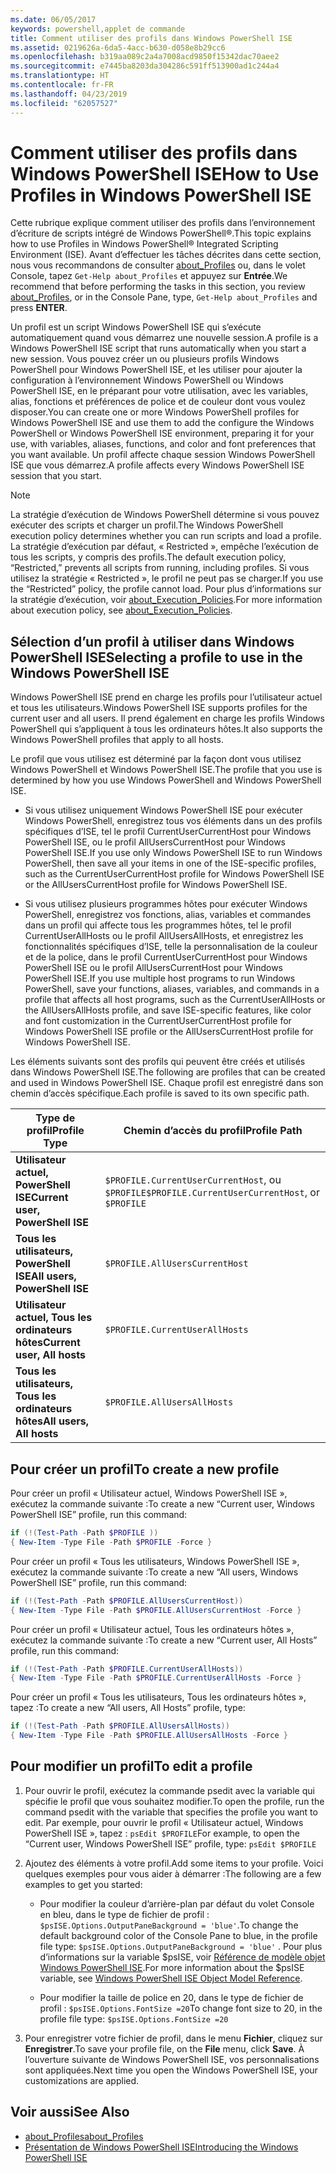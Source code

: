 ```yaml
---
ms.date: 06/05/2017
keywords: powershell,applet de commande
title: Comment utiliser des profils dans Windows PowerShell ISE
ms.assetid: 0219626a-6da5-4acc-b630-d058e8b29cc6
ms.openlocfilehash: b319aa089c2a4a7008acd9850f15342dac70aee2
ms.sourcegitcommit: e7445ba8203da304286c591ff513900ad1c244a4
ms.translationtype: HT
ms.contentlocale: fr-FR
ms.lasthandoff: 04/23/2019
ms.locfileid: "62057527"
---
```

# <a name="how-to-use-profiles-in-windows-powershell-ise"></a><span data-ttu-id="a63f6-103">Comment utiliser des profils dans Windows PowerShell ISE</span><span class="sxs-lookup"><span data-stu-id="a63f6-103">How to Use Profiles in Windows PowerShell ISE</span></span>

<span data-ttu-id="a63f6-104">Cette rubrique explique comment utiliser des profils dans l’environnement d’écriture de scripts intégré de Windows PowerShell®.</span><span class="sxs-lookup"><span data-stu-id="a63f6-104">This topic explains how to use Profiles in Windows PowerShell® Integrated Scripting Environment (ISE).</span></span> <span data-ttu-id="a63f6-105">Avant d’effectuer les tâches décrites dans cette section, nous vous recommandons de consulter [about_Profiles](/powershell/module/microsoft.powershell.core/about/about_profiles) ou, dans le volet Console, tapez `Get-Help about_Profiles` et appuyez sur **Entrée**.</span><span class="sxs-lookup"><span data-stu-id="a63f6-105">We recommend that before performing the tasks in this section, you review [about_Profiles](/powershell/module/microsoft.powershell.core/about/about_profiles), or in the Console Pane, type, `Get-Help about_Profiles` and press **ENTER**.</span></span>

<span data-ttu-id="a63f6-106">Un profil est un script Windows PowerShell ISE qui s’exécute automatiquement quand vous démarrez une nouvelle session.</span><span class="sxs-lookup"><span data-stu-id="a63f6-106">A profile is a Windows PowerShell ISE script that runs automatically when you start a new session.</span></span>  <span data-ttu-id="a63f6-107">Vous pouvez créer un ou plusieurs profils Windows PowerShell pour Windows PowerShell ISE, et les utiliser pour ajouter la configuration à l’environnement Windows PowerShell ou Windows PowerShell ISE, en le préparant pour votre utilisation, avec les variables, alias, fonctions et préférences de police et de couleur dont vous voulez disposer.</span><span class="sxs-lookup"><span data-stu-id="a63f6-107">You can create one or more Windows PowerShell profiles for Windows PowerShell ISE and use them to add the configure the Windows PowerShell or Windows PowerShell ISE environment, preparing it for your use, with variables, aliases, functions, and color and font preferences that you want available.</span></span> <span data-ttu-id="a63f6-108">Un profil affecte chaque session Windows PowerShell ISE que vous démarrez.</span><span class="sxs-lookup"><span data-stu-id="a63f6-108">A profile affects every Windows PowerShell ISE session that you start.</span></span>

> [!NOTE]
> <span data-ttu-id="a63f6-109">La stratégie d’exécution de Windows PowerShell détermine si vous pouvez exécuter des scripts et charger un profil.</span><span class="sxs-lookup"><span data-stu-id="a63f6-109">The Windows PowerShell execution policy determines whether you can run scripts and load a profile.</span></span> <span data-ttu-id="a63f6-110">La stratégie d’exécution par défaut, « Restricted », empêche l’exécution de tous les scripts, y compris des profils.</span><span class="sxs-lookup"><span data-stu-id="a63f6-110">The default execution policy, “Restricted,” prevents all scripts from running, including profiles.</span></span> <span data-ttu-id="a63f6-111">Si vous utilisez la stratégie « Restricted », le profil ne peut pas se charger.</span><span class="sxs-lookup"><span data-stu-id="a63f6-111">If you use the “Restricted” policy, the profile cannot load.</span></span> <span data-ttu-id="a63f6-112">Pour plus d’informations sur la stratégie d’exécution, voir [about_Execution_Policies](/powershell/module/microsoft.powershell.core/about/about_execution_policies).</span><span class="sxs-lookup"><span data-stu-id="a63f6-112">For more information about execution policy, see [about_Execution_Policies](/powershell/module/microsoft.powershell.core/about/about_execution_policies).</span></span>

## <a name="selecting-a-profile-to-use-in-the-windows-powershell-ise"></a><span data-ttu-id="a63f6-113">Sélection d’un profil à utiliser dans Windows PowerShell ISE</span><span class="sxs-lookup"><span data-stu-id="a63f6-113">Selecting a profile to use in the Windows PowerShell ISE</span></span>

<span data-ttu-id="a63f6-114">Windows PowerShell ISE prend en charge les profils pour l’utilisateur actuel et tous les utilisateurs.</span><span class="sxs-lookup"><span data-stu-id="a63f6-114">Windows PowerShell ISE supports profiles for the current user and all users.</span></span> <span data-ttu-id="a63f6-115">Il prend également en charge les profils Windows PowerShell qui s’appliquent à tous les ordinateurs hôtes.</span><span class="sxs-lookup"><span data-stu-id="a63f6-115">It also supports the Windows PowerShell profiles that apply to all hosts.</span></span>

<span data-ttu-id="a63f6-116">Le profil que vous utilisez est déterminé par la façon dont vous utilisez Windows PowerShell et Windows PowerShell ISE.</span><span class="sxs-lookup"><span data-stu-id="a63f6-116">The profile that you use is determined by how you use Windows PowerShell and Windows PowerShell ISE.</span></span>

- <span data-ttu-id="a63f6-117">Si vous utilisez uniquement Windows PowerShell ISE pour exécuter Windows PowerShell, enregistrez tous vos éléments dans un des profils spécifiques d’ISE, tel le profil CurrentUserCurrentHost pour Windows PowerShell ISE, ou le profil AllUsersCurrentHost pour Windows PowerShell ISE.</span><span class="sxs-lookup"><span data-stu-id="a63f6-117">If you use only Windows PowerShell ISE to run Windows PowerShell, then save all your items in one of the ISE-specific profiles, such as the CurrentUserCurrentHost profile for Windows PowerShell ISE or the AllUsersCurrentHost profile for Windows PowerShell ISE.</span></span>

- <span data-ttu-id="a63f6-118">Si vous utilisez plusieurs programmes hôtes pour exécuter Windows PowerShell, enregistrez vos fonctions, alias, variables et commandes dans un profil qui affecte tous les programmes hôtes, tel le profil CurrentUserAllHosts ou le profil AllUsersAllHosts, et enregistrez les fonctionnalités spécifiques d’ISE, telle la personnalisation de la couleur et de la police, dans le profil CurrentUserCurrentHost pour Windows PowerShell ISE ou le profil AllUsersCurrentHost pour Windows PowerShell ISE.</span><span class="sxs-lookup"><span data-stu-id="a63f6-118">If you use multiple host programs to run Windows PowerShell, save your functions, aliases, variables, and commands in a profile that affects all host programs, such as the CurrentUserAllHosts or the AllUsersAllHosts profile, and save ISE-specific features, like color and font customization in the CurrentUserCurrentHost profile for Windows PowerShell ISE profile or the AllUsersCurrentHost profile for Windows PowerShell ISE.</span></span>

<span data-ttu-id="a63f6-119">Les éléments suivants sont des profils qui peuvent être créés et utilisés dans Windows PowerShell ISE.</span><span class="sxs-lookup"><span data-stu-id="a63f6-119">The following are profiles that can be created and used in Windows PowerShell ISE.</span></span> <span data-ttu-id="a63f6-120">Chaque profil est enregistré dans son chemin d’accès spécifique.</span><span class="sxs-lookup"><span data-stu-id="a63f6-120">Each profile is saved to its own specific path.</span></span>

| <span data-ttu-id="a63f6-121">Type de profil</span><span class="sxs-lookup"><span data-stu-id="a63f6-121">Profile Type</span></span> | <span data-ttu-id="a63f6-122">Chemin d’accès du profil</span><span class="sxs-lookup"><span data-stu-id="a63f6-122">Profile Path</span></span> |
| --- | --- |
| <span data-ttu-id="a63f6-123">**Utilisateur actuel, PowerShell ISE**</span><span class="sxs-lookup"><span data-stu-id="a63f6-123">**Current user, PowerShell ISE**</span></span>| <span data-ttu-id="a63f6-124">`$PROFILE.CurrentUserCurrentHost`, ou `$PROFILE`</span><span class="sxs-lookup"><span data-stu-id="a63f6-124">`$PROFILE.CurrentUserCurrentHost`, or `$PROFILE`</span></span> |
| <span data-ttu-id="a63f6-125">**Tous les utilisateurs, PowerShell ISE**</span><span class="sxs-lookup"><span data-stu-id="a63f6-125">**All users, PowerShell ISE**</span></span>| `$PROFILE.AllUsersCurrentHost` |
| <span data-ttu-id="a63f6-126">**Utilisateur actuel, Tous les ordinateurs hôtes**</span><span class="sxs-lookup"><span data-stu-id="a63f6-126">**Current user, All hosts**</span></span>| `$PROFILE.CurrentUserAllHosts` |
| <span data-ttu-id="a63f6-127">**Tous les utilisateurs, Tous les ordinateurs hôtes**</span><span class="sxs-lookup"><span data-stu-id="a63f6-127">**All users, All hosts**</span></span> | `$PROFILE.AllUsersAllHosts` |

## <a name="to-create-a-new-profile"></a><span data-ttu-id="a63f6-128">Pour créer un profil</span><span class="sxs-lookup"><span data-stu-id="a63f6-128">To create a new profile</span></span>

<span data-ttu-id="a63f6-129">Pour créer un profil « Utilisateur actuel, Windows PowerShell ISE », exécutez la commande suivante :</span><span class="sxs-lookup"><span data-stu-id="a63f6-129">To create a new “Current user, Windows PowerShell ISE” profile, run this command:</span></span>

```powershell
if (!(Test-Path -Path $PROFILE ))
{ New-Item -Type File -Path $PROFILE -Force }
```

<span data-ttu-id="a63f6-130">Pour créer un profil « Tous les utilisateurs, Windows PowerShell ISE », exécutez la commande suivante :</span><span class="sxs-lookup"><span data-stu-id="a63f6-130">To create a new “All users, Windows PowerShell ISE” profile, run this command:</span></span>

```powershell
if (!(Test-Path -Path $PROFILE.AllUsersCurrentHost))
{ New-Item -Type File -Path $PROFILE.AllUsersCurrentHost -Force }
```

<span data-ttu-id="a63f6-131">Pour créer un profil « Utilisateur actuel, Tous les ordinateurs hôtes », exécutez la commande suivante :</span><span class="sxs-lookup"><span data-stu-id="a63f6-131">To create a new “Current user, All Hosts” profile, run this command:</span></span>

```powershell
if (!(Test-Path -Path $PROFILE.CurrentUserAllHosts))
{ New-Item -Type File -Path $PROFILE.CurrentUserAllHosts -Force }
```

<span data-ttu-id="a63f6-132">Pour créer un profil « Tous les utilisateurs, Tous les ordinateurs hôtes », tapez :</span><span class="sxs-lookup"><span data-stu-id="a63f6-132">To create a new “All users, All Hosts” profile, type:</span></span>

```powershell
if (!(Test-Path -Path $PROFILE.AllUsersAllHosts))
{ New-Item -Type File -Path $PROFILE.AllUsersAllHosts -Force }
```

## <a name="to-edit-a-profile"></a><span data-ttu-id="a63f6-133">Pour modifier un profil</span><span class="sxs-lookup"><span data-stu-id="a63f6-133">To edit a profile</span></span>

1. <span data-ttu-id="a63f6-134">Pour ouvrir le profil, exécutez la commande psedit avec la variable qui spécifie le profil que vous souhaitez modifier.</span><span class="sxs-lookup"><span data-stu-id="a63f6-134">To open the profile, run the command psedit with the variable that specifies the profile you want to edit.</span></span> <span data-ttu-id="a63f6-135">Par exemple, pour ouvrir le profil « Utilisateur actuel, Windows PowerShell ISE », tapez : `psEdit $PROFILE`</span><span class="sxs-lookup"><span data-stu-id="a63f6-135">For example, to open the “Current user, Windows PowerShell ISE” profile, type: `psEdit $PROFILE`</span></span>

2. <span data-ttu-id="a63f6-136">Ajoutez des éléments à votre profil.</span><span class="sxs-lookup"><span data-stu-id="a63f6-136">Add some items to your profile.</span></span> <span data-ttu-id="a63f6-137">Voici quelques exemples pour vous aider à démarrer :</span><span class="sxs-lookup"><span data-stu-id="a63f6-137">The following are a few examples to get you started:</span></span>

   - <span data-ttu-id="a63f6-138">Pour modifier la couleur d’arrière-plan par défaut du volet Console en bleu, dans le type de fichier de profil : `$psISE.Options.OutputPaneBackground = 'blue'`.</span><span class="sxs-lookup"><span data-stu-id="a63f6-138">To change the default background color of the Console Pane to blue, in the profile file type: `$psISE.Options.OutputPaneBackground = 'blue'` .</span></span> <span data-ttu-id="a63f6-139">Pour plus d’informations sur la variable $psISE, voir [Référence de modèle objet Windows PowerShell ISE](object-model/The-ISE-Object-Model-Hierarchy.md).</span><span class="sxs-lookup"><span data-stu-id="a63f6-139">For more information about the $psISE variable, see [Windows PowerShell ISE Object Model Reference](object-model/The-ISE-Object-Model-Hierarchy.md).</span></span>

   - <span data-ttu-id="a63f6-140">Pour modifier la taille de police en 20, dans le type de fichier de profil : `$psISE.Options.FontSize =20`</span><span class="sxs-lookup"><span data-stu-id="a63f6-140">To change font size to 20, in the profile file type: `$psISE.Options.FontSize =20`</span></span>

3. <span data-ttu-id="a63f6-141">Pour enregistrer votre fichier de profil, dans le menu **Fichier**, cliquez sur **Enregistrer**.</span><span class="sxs-lookup"><span data-stu-id="a63f6-141">To save your profile file, on the **File** menu, click **Save**.</span></span> <span data-ttu-id="a63f6-142">À l’ouverture suivante de Windows PowerShell ISE, vos personnalisations sont appliquées.</span><span class="sxs-lookup"><span data-stu-id="a63f6-142">Next time you open the Windows PowerShell ISE, your customizations are applied.</span></span>

## <a name="see-also"></a><span data-ttu-id="a63f6-143">Voir aussi</span><span class="sxs-lookup"><span data-stu-id="a63f6-143">See Also</span></span>

- [<span data-ttu-id="a63f6-144">about_Profiles</span><span class="sxs-lookup"><span data-stu-id="a63f6-144">about_Profiles</span></span>](/powershell/module/microsoft.powershell.core/about/about_profiles)
- [<span data-ttu-id="a63f6-145">Présentation de Windows PowerShell ISE</span><span class="sxs-lookup"><span data-stu-id="a63f6-145">Introducing the Windows PowerShell ISE</span></span>](Introducing-the-Windows-PowerShell-ISE.md)
